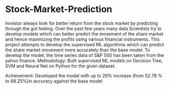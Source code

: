 # Stock-Market-Prediction
Investor always look for better return from the stock market by predicting through the gut feeling. Over the past few years many data Scientists try to develop models which can better predict the movement of the share market and hence maximizing the profits using various financial instruments. This project attempts to develop the supervised ML algorithms which can predict the share market movement more accurately than the base model.
To develop the model, the time series data of S&P 500 has been taken from the yahoo finance.
Methodology: Built supervised ML models on Decision Tree, SVM and Neural Net on Python for the given dataset.

Achievement: Developed the model with up to 29% increase (from 52.78 % to 68.25%)in accuracy against the base model

